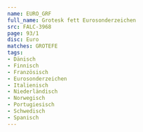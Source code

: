 ```yaml
---
name: EURO_GRF
full_name: Grotesk fett Eurosonderzeichen
src: FALC-3968
page: 93/1
disc: Euro
matches: GROTEFE
tags:
- Dänisch
- Finnisch
- Französisch
- Eurosonderzeichen
- Italienisch
- Niederländisch
- Norwegisch
- Portugiesisch
- Schwedisch
- Spanisch
---
```

